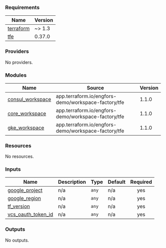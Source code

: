 <!-- BEGIN_TF_DOCS -->
### Requirements

| Name | Version |
|------|---------|
| <a name="requirement_terraform"></a> [terraform](#requirement\_terraform) | ~> 1.3 |
| <a name="requirement_tfe"></a> [tfe](#requirement\_tfe) | 0.37.0 |

### Providers

No providers.

### Modules

| Name | Source | Version |
|------|--------|---------|
| <a name="module_consul_workspace"></a> [consul\_workspace](#module\_consul\_workspace) | app.terraform.io/engfors-demo/workspace-factory/tfe | 1.1.0 |
| <a name="module_core_workspace"></a> [core\_workspace](#module\_core\_workspace) | app.terraform.io/engfors-demo/workspace-factory/tfe | 1.1.0 |
| <a name="module_gke_workspace"></a> [gke\_workspace](#module\_gke\_workspace) | app.terraform.io/engfors-demo/workspace-factory/tfe | 1.1.0 |

### Resources

No resources.

### Inputs

| Name | Description | Type | Default | Required |
|------|-------------|------|---------|:--------:|
| <a name="input_google_project"></a> [google\_project](#input\_google\_project) | n/a | `any` | n/a | yes |
| <a name="input_google_region"></a> [google\_region](#input\_google\_region) | n/a | `any` | n/a | yes |
| <a name="input_tf_version"></a> [tf\_version](#input\_tf\_version) | n/a | `any` | n/a | yes |
| <a name="input_vcs_oauth_token_id"></a> [vcs\_oauth\_token\_id](#input\_vcs\_oauth\_token\_id) | n/a | `any` | n/a | yes |

### Outputs

No outputs.
<!-- END_TF_DOCS -->